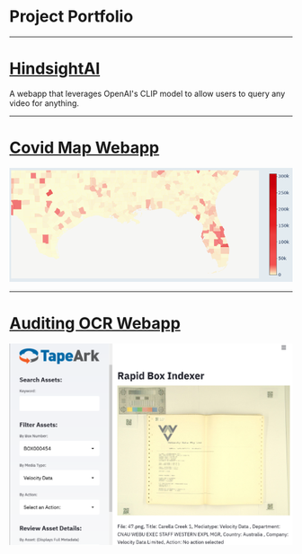 # Project Portfolio
---
# [HindsightAI](/Clip_page)
A webapp that leverages OpenAI's CLIP model to allow users to query any 
video for anything.

---
# [Covid Map Webapp](/Map_page)
<img src="images/Map_thumbnail.png?raw=true"/>

---
# [Auditing OCR Webapp](/OCR_page)
<img src="images/OCR_thumbnail.png?raw=true"/>
